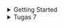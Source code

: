 <details>
<summary>Getting Started</summary>
# goodang

A new Flutter project.

## Getting Started

This project is a starting point for a Flutter application.

A few resources to get you started if this is your first Flutter project:

- [Lab: Write your first Flutter app](https://docs.flutter.dev/get-started/codelab)
- [Cookbook: Useful Flutter samples](https://docs.flutter.dev/cookbook)

For help getting started with Flutter development, view the
[online documentation](https://docs.flutter.dev/), which offers tutorials,
samples, guidance on mobile development, and a full API reference.
</details>

<details>
<summary>Tugas 7</summary>
 <p>
 Apa perbedaan utama antara stateless dan stateful widget dalam konteks pengembangan aplikasi Flutter?</p>
 <p>
 Sebutkan seluruh widget yang kamu gunakan untuk menyelesaikan tugas ini dan jelaskan fungsinya masing-masing.
</p>
Scaffold: 
AppBar: 
Text: 
SingleChildScrollView: 
Padding: 
Column: 
GridView: 
Material: 
InkWell: 
Container: 
Center: 
Column: 
Icon: 
ScaffoldMessenger: 
SnackBar: 


 <p>
 Jelaskan bagaimana cara kamu mengimplementasikan checklist di atas secara step-by-step (bukan hanya sekadar mengikuti tutorial)
</p>


1. Membuat proyek flutter baru bernama goodang
```
flutter create goodang
```
2. Membuat file baru bernama `menu.dart` pada direktori shopping_list/lib. Lalu menambahkan kode berikut
```dart
import 'package:flutter/material.dart';
```
3. Menambahkan import ke `main.dart`
```dart
import 'package:goodang/menu.dart';
```
4. memindahkan kode dua class ini ke `menu.dart`
```dart
class MyHomePage ... {
    ...
}

class _MyHomePageState ... {
    ...
}
```
5. mengubah class `MyHomePage` menjadi Stateless
```dart
class MyHomePage extends StatelessWidget {
  MyHomePage({Key? key}) : super(key: key);
  ...
```
6. Membuat class baru bernama `ShopItem`
```dart
class ShopItem {
  final String name;
  final IconData icon;
  final Color color;

  ShopItem(this.name, this.icon, this.color);
}
```
attribute color digunakan untuk membuat setiap tombol bisa berbeda warna
7. Menambahkan 3 tombol `Lihat Item`, `Tambah Item`, dan `Logout` di bawah kode `MyHomePage({Key? key}) : super(key: key);`
```dart
final List<ShopItem> items = [
    ShopItem("Lihat Item", Icons.checklist, const Color.fromARGB(255, 63, 181, 81)),
    ShopItem("Tambah Item", Icons.add_box,const Color.fromARGB(255, 0, 0, 246)),
    ShopItem("Logout", Icons.logout, const Color.fromARGB(255, 255, 0, 0)),
];
```
8. Menambahkan kode ini di dalam `Widget build(BuildContext context)`
```dart
return Scaffold(
      appBar: AppBar(
        title: const Text(
          'Goodang',
        ),
      ),
      body: SingleChildScrollView(
        // Widget wrapper yang dapat discroll
        child: Padding(
          padding: const EdgeInsets.all(10.0), // Set padding dari halaman
          child: Column(
            // Widget untuk menampilkan children secara vertikal
            children: <Widget>[
              const Padding(
                padding: EdgeInsets.only(top: 10.0, bottom: 10.0),
                // Widget Text untuk menampilkan tulisan dengan alignment center dan style yang sesuai
                child: Text(
                  'PBP Shop', // Text yang menandakan toko
                  textAlign: TextAlign.center,
                  style: TextStyle(
                    fontSize: 30,
                    fontWeight: FontWeight.bold,
                  ),
                ),
              ),
              // Grid layout
              GridView.count(
                // Container pada card kita.
                primary: true,
                padding: const EdgeInsets.all(20),
                crossAxisSpacing: 10,
                mainAxisSpacing: 10,
                crossAxisCount: 3,
                shrinkWrap: true,
                children: items.map((ShopItem item) {
                  // Iterasi untuk setiap item
                  return ShopCard(item);
                }).toList(),
              ),
            ],
          ),
        ),
      ),
    );
```
9. Membuat widget stateless baru untuk menampilkan card.
```dart
class ShopCard extends StatelessWidget {
  final ShopItem item;

  const ShopCard(this.item, {super.key}); // Constructor

  @override
  Widget build(BuildContext context) {
    return Material(
      color: item.color,
      child: InkWell(
        // Area responsive terhadap sentuhan
        onTap: () {
          // Memunculkan SnackBar ketika diklik
          ScaffoldMessenger.of(context)
            ..hideCurrentSnackBar()
            ..showSnackBar(SnackBar(
                content: Text("Kamu telah menekan tombol ${item.name}!")));
        },
        child: Container(
          // Container untuk menyimpan Icon dan Text
          padding: const EdgeInsets.all(8),
          child: Center(
            child: Column(
              mainAxisAlignment: MainAxisAlignment.center,
              children: [
                Icon(
                  item.icon,
                  color: Colors.white,
                  size: 30.0,
                ),
                const Padding(padding: EdgeInsets.all(3)),
                Text(
                  item.name,
                  textAlign: TextAlign.center,
                  style: const TextStyle(color: Colors.white),
                ),
              ],
            ),
          ),
        ),
      ),
    );
  }
}
```



</details>